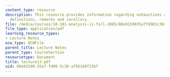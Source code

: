 ```yaml
---
content_type: resource
description: This resource provides information regarding exhaustions along with some
  definitions, remarks and corollary.
file: /media/courses/18-101-analysis-ii-fall-2005/88e9159035a7fd983c30af56168f33bf_lecture13.pdf
file_type: application/pdf
learning_resource_types:
- Lecture Notes
ocw_type: OCWFile
parent_title: Lecture Notes
parent_type: CourseSection
resourcetype: Document
title: lecture13.pdf
uid: 88e91590-35a7-fd98-3c30-af56168f33bf
---
```

